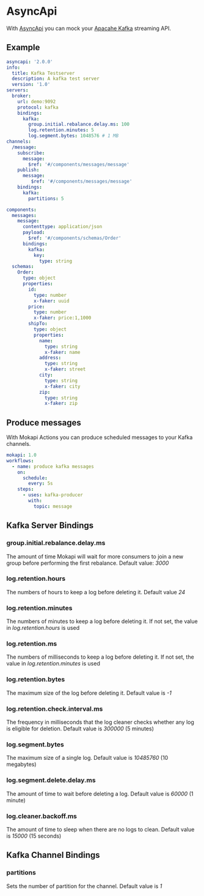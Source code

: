# AsyncApi

With [AsyncApi](http://asyncapi.com) you can mock your [Apacahe Kafka](https://kafka.apache.org/) streaming API. 

## Example

```yaml
asyncapi: '2.0.0'
info:
  title: Kafka Testserver
  description: A kafka test server
  version: '1.0'
servers:
  broker:
    url: demo:9092
    protocol: kafka
    bindings:
      kafka:
        group.initial.rebalance.delay.ms: 100
        log.retention.minutes: 5
        log.segment.bytes: 1048576 # 1 MB
channels:
  /message:
    subscribe:
      message:
        $ref: '#/components/messages/message'
    publish:
      message:
         $ref: '#/components/messages/message'
    bindings:
      kafka:
        partitions: 5

components:
  messages:
    message:
      contenttype: application/json
      payload:
        $ref: '#/components/schemas/Order'
      bindings:
        kafka:
          key:
            type: string
  schemas:
    Order:
      type: object
      properties:
        id:
          type: number
          x-faker: uuid
        price:
          type: number
          x-faker: price:1,1000
        shipTo:
          type: object
          properties:
            name:
              type: string
              x-faker: name
            address:
              type: string
              x-faker: street
            city:
              type: string
              x-faker: city
            zip:
              type: string
              x-faker: zip
```

## Produce messages
With Mokapi Actions you can produce scheduled messages to your Kafka channels.

```yaml
mokapi: 1.0
workflows:
  - name: produce kafka messages
    on:
      schedule:
        every: 5s
    steps:
      - uses: kafka-producer
        with:
          topic: message
```

## Kafka Server Bindings

### group.initial.rebalance.delay.ms
The amount of time Mokapi will wait for more consumers to join a new group before performing the first rebalance. Default value: *3000*

### log.retention.hours
The numbers of hours to keep a log before deleting it. Default value *24*

### log.retention.minutes
The numbers of minutes to keep a log before deleting it. If not set, the value in *log.retention.hours* is used

### log.retention.ms
The numbers of milliseconds to keep a log before deleting it. If not set, the value in *log.retention.minutes* is used

### log.retention.bytes
The maximum size of the log before deleting it. Default value is *-1*

### log.retention.check.interval.ms
The frequency in milliseconds that the log cleaner checks whether any log is eligible for deletion. Default value is *300000* (5 minutes)

### log.segment.bytes
The maximum size of a single log. Default value is *10485760* (10 megabytes)

### log.segment.delete.delay.ms
The amount of time to wait before deleting a log. Default value is *60000* (1 minute)

### log.cleaner.backoff.ms
The amount of time to sleep when there are no logs to clean. Default value is *15000* (15 seconds)

## Kafka Channel Bindings

### partitions
Sets the number of partition for the channel. Default value is *1*